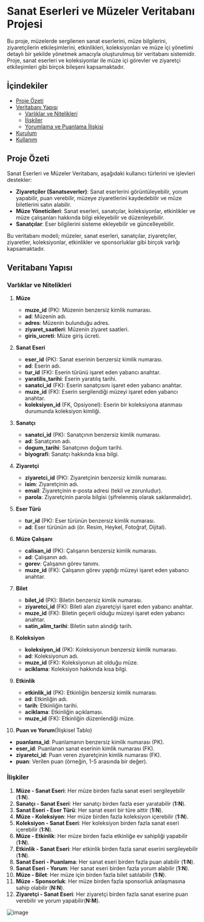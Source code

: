 # Sanat Eserleri ve Müzeler Veritabanı Projesi

Bu proje, müzelerde sergilenen sanat eserlerini, müze bilgilerini, ziyaretçilerin etkileşimlerini, etkinlikleri, koleksiyonları ve müze içi yönetimi detaylı bir şekilde yönetmek amacıyla oluşturulmuş bir veritabanı sistemidir. Proje, sanat eserleri ve koleksiyonlar ile müze içi görevler ve ziyaretçi etkileşimleri gibi birçok bileşeni kapsamaktadır.

## İçindekiler

- [Proje Özeti](#proje-özeti)
- [Veritabanı Yapısı](#veritabanı-yapısı)
  - [Varlıklar ve Nitelikleri](#varlıklar-ve-nitelikleri)
  - [İlişkiler](#ilişkiler)
  - [Yorumlama ve Puanlama İlişkisi](#yorumlama-ve-puanlama-ilişkisi)
- [Kurulum](#kurulum)
- [Kullanım](#kullanım)

## Proje Özeti

Sanat Eserleri ve Müzeler Veritabanı, aşağıdaki kullanıcı türlerini ve işlevleri destekler:

- **Ziyaretçiler (Sanatseverler)**: Sanat eserlerini görüntüleyebilir, yorum yapabilir, puan verebilir, müzeye ziyaretlerini kaydedebilir ve müze biletlerini satın alabilir.
- **Müze Yöneticileri**: Sanat eserleri, sanatçılar, koleksiyonlar, etkinlikler ve müze çalışanları hakkında bilgi ekleyebilir ve düzenleyebilir.
- **Sanatçılar**: Eser bilgilerini sisteme ekleyebilir ve güncelleyebilir.

Bu veritabanı modeli; müzeler, sanat eserleri, sanatçılar, ziyaretçiler, ziyaretler, koleksiyonlar, etkinlikler ve sponsorluklar gibi birçok varlığı kapsamaktadır.

## Veritabanı Yapısı

### Varlıklar ve Nitelikleri

1. **Müze**
   - **muze_id** (PK): Müzenin benzersiz kimlik numarası.
   - **ad**: Müzenin adı.
   - **adres**: Müzenin bulunduğu adres.
   - **ziyaret_saatleri**: Müzenin ziyaret saatleri.
   - **giris_ucreti**: Müze giriş ücreti.

2. **Sanat Eseri**
   - **eser_id** (PK): Sanat eserinin benzersiz kimlik numarası.
   - **ad**: Eserin adı.
   - **tur_id** (FK): Eserin türünü işaret eden yabancı anahtar.
   - **yaratilis_tarihi**: Eserin yaratılış tarihi.
   - **sanatci_id** (FK): Eserin sanatçısını işaret eden yabancı anahtar.
   - **muze_id** (FK): Eserin sergilendiği müzeyi işaret eden yabancı anahtar.
   - **koleksiyon_id** (FK, Opsiyonel): Eserin bir koleksiyona atanması durumunda koleksiyon kimliği.

3. **Sanatçı**
   - **sanatci_id** (PK): Sanatçının benzersiz kimlik numarası.
   - **ad**: Sanatçının adı.
   - **dogum_tarihi**: Sanatçının doğum tarihi.
   - **biyografi**: Sanatçı hakkında kısa bilgi.

4. **Ziyaretçi**
   - **ziyaretci_id** (PK): Ziyaretçinin benzersiz kimlik numarası.
   - **isim**: Ziyaretçinin adı.
   - **email**: Ziyaretçinin e-posta adresi (tekil ve zorunludur).
   - **parola**: Ziyaretçinin parola bilgisi (şifrelenmiş olarak saklanmalıdır).

7. **Eser Türü**
   - **tur_id** (PK): Eser türünün benzersiz kimlik numarası.
   - **ad**: Eser türünün adı (ör. Resim, Heykel, Fotoğraf, Dijital).

8. **Müze Çalışanı**
   - **calisan_id** (PK): Çalışanın benzersiz kimlik numarası.
   - **ad**: Çalışanın adı.
   - **gorev**: Çalışanın görev tanımı.
   - **muze_id** (FK): Çalışanın görev yaptığı müzeyi işaret eden yabancı anahtar.

9. **Bilet**
   - **bilet_id** (PK): Biletin benzersiz kimlik numarası.
   - **ziyaretci_id** (FK): Bileti alan ziyaretçiyi işaret eden yabancı anahtar.
   - **muze_id** (FK): Biletin geçerli olduğu müzeyi işaret eden yabancı anahtar.
   - **satin_alim_tarihi**: Biletin satın alındığı tarih.

10. **Koleksiyon**
    - **koleksiyon_id** (PK): Koleksiyonun benzersiz kimlik numarası.
    - **ad**: Koleksiyonun adı.
    - **muze_id** (FK): Koleksiyonun ait olduğu müze.
    - **aciklama**: Koleksiyon hakkında kısa bilgi.

11. **Etkinlik**
    - **etkinlik_id** (PK): Etkinliğin benzersiz kimlik numarası.
    - **ad**: Etkinliğin adı.
    - **tarih**: Etkinliğin tarihi.
    - **aciklama**: Etkinliğin açıklaması.
    - **muze_id** (FK): Etkinliğin düzenlendiği müze.

12. **Puan ve Yorum**(İlişkisel Tablo)
- **puanlama_id**: Puanlamanın benzersiz kimlik numarası (PK).         
- **eser_id**: Puanlanan sanat eserinin kimlik numarası (FK).       
- **ziyaretci_id**: Puan veren ziyaretçinin kimlik numarası (FK).       
- **puan**: Verilen puan (örneğin, 1-5 arasında bir değer). 

### İlişkiler

1. **Müze - Sanat Eseri**: Her müze birden fazla sanat eseri sergileyebilir (**1:N**).
2. **Sanatçı - Sanat Eseri**: Her sanatçı birden fazla eser yaratabilir (**1:N**).
3. **Sanat Eseri - Eser Türü**: Her sanat eseri bir türe aittir (**1:N**).
4. **Müze - Koleksiyon**: Her müze birden fazla koleksiyon içerebilir (**1:N**).
5. **Koleksiyon - Sanat Eseri**: Her koleksiyon birden fazla sanat eseri içerebilir (**1:N**).
6. **Müze - Etkinlik**: Her müze birden fazla etkinliğe ev sahipliği yapabilir (**1:N**).
7. **Etkinlik - Sanat Eseri**: Her etkinlik birden fazla sanat eserini sergileyebilir (**1:N**).
8. **Sanat Eseri - Puanlama**: Her sanat eseri birden fazla puan alabilir (**1:N**).
9. **Sanat Eseri - Yorum**: Her sanat eseri birden fazla yorum alabilir (**1:N**).
10. **Müze - Bilet**: Her müze için birden fazla bilet satılabilir (**1:N**).
11. **Müze - Sponsorluk**: Her müze birden fazla sponsorluk anlaşmasına sahip olabilir (**N:N**).
12. **Ziyaretçi - Sanat Eseri**: Her ziyaretçi birden fazla sanat eserine puan verebilir ve yorum yapabilir(**N:M**).


![image](https://github.com/user-attachments/assets/51dea352-7d98-487b-b512-a3690b141e5a)

